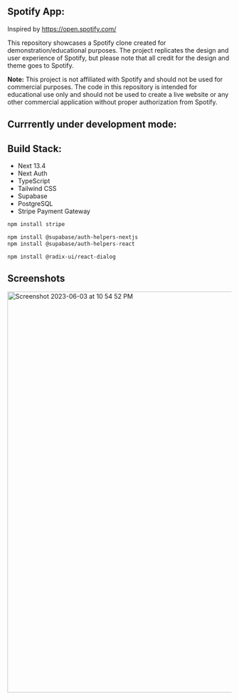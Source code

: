 ## Spotify App:

Inspired by https://open.spotify.com/

This repository showcases a Spotify clone created for demonstration/educational purposes. The project replicates the design and user experience of Spotify, but please note that all credit for the design and theme goes to Spotify.

**Note:** This project is not affiliated with Spotify and should not be used for commercial purposes. The code in this repository is intended for educational use only and should not be used to create a live website or any other commercial application without proper authorization from Spotify.


## Currrently under development mode:

## Build Stack:

<ul>
<li>Next 13.4</li>
<li>Next Auth</li>
<li>TypeScript</li>
<li>Tailwind CSS</li>
<li>Supabase</li>
<li>PostgreSQL</li>
<li>Stripe Payment Gateway</li>
</ul>


<!--
## Demo Link

[CLICK HERE](https://chatgpt-messenger-anotheritdude.vercel.app) to see the app hosted on Vercel. 
-->

```bash
npm install stripe
```

```bash
npm install @supabase/auth-helpers-nextjs
npm install @supabase/auth-helpers-react
```

```radix ui for modals
npm install @radix-ui/react-dialog
```
## Screenshots

<img width="900" alt="Screenshot 2023-06-03 at 10 54 52 PM" src="https://github.com/anotherITdude/spotify-nextapp/assets/4363970/99bba8cf-5d82-4668-ab1d-1377f880aec1">



